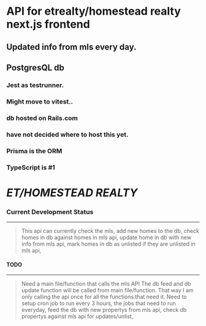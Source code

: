 # API for etrealty/homestead realty next.js frontend
## Updated info from mls every day.
## PostgresQL db
### Jest as testrunner.
### Might move to vitest..
### db hosted on Rails.com
### have not decided where to host this yet.
### Prisma is the ORM
### TypeScript is #1

# *ET/HOMESTEAD REALTY*

### Current Development Status
--------------------------------------

> This api can currently check the mls,
> add new homes to the db,
> check homes in db against homes in mls api,
> update home in db with new info from mls api,
> mark homes in db as unlisted if they are unlisted in mls api,


#### TODO
-------------------------------
> Need a main file/function that calls the mls API
> The db feed and db update function will be called from main file/function.
> That way I am only calling the api once for all the functions that need it.
> Need to setup cron job to run every 3 hours,
> the jobs that need to run everyday,
> feed the db with new propertys from mls api,
> check db propertys against mls api for updates/unlist,
